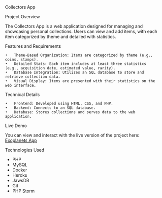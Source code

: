 Collectors App

Project Overview

The Collectors App is a web application designed for managing and showcasing personal collections. Users can view and add items, with each item categorized by theme and detailed with statistics.

Features and Requirements

	•	Theme-Based Organization: Items are categorized by theme (e.g., coins, stamps).
	•	Detailed Stats: Each item includes at least three statistics (e.g., acquisition date, estimated value, rarity).
	•	Database Integration: Utilizes an SQL database to store and retrieve collection data.
	•	Visual Display: Items are presented with their statistics on the web interface.

Technical Details

	•	Frontend: Developed using HTML, CSS, and PHP.
	•	Backend: Connects to an SQL database.
	•	Database: Stores collections and serves data to the web application.

Live Demo

You can view and interact with the live version of the project here: [Exoplanets App](https://collector-app-4933a67ea673.herokuapp.com/)

Technologies Used

- PHP
- MySQL
- Docker
- Heroku
- JawsDB
- Git
- PHP Storm
